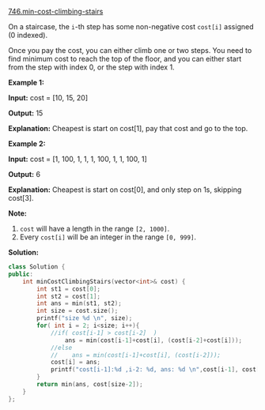 [746.min-cost-climbing-stairs](https://leetcode.com/problems/min-cost-climbing-stairs/)  

On a staircase, the `i`\-th step has some non-negative cost `cost[i]` assigned (0 indexed).

Once you pay the cost, you can either climb one or two steps. You need to find minimum cost to reach the top of the floor, and you can either start from the step with index 0, or the step with index 1.

**Example 1:**  

  
**Input:** cost = \[10, 15, 20\]
  
**Output:** 15
  
**Explanation:** Cheapest is start on cost\[1\], pay that cost and go to the top.
  

**Example 2:**  

  
**Input:** cost = \[1, 100, 1, 1, 1, 100, 1, 1, 100, 1\]
  
**Output:** 6
  
**Explanation:** Cheapest is start on cost\[0\], and only step on 1s, skipping cost\[3\].
  

**Note:**  

1.  `cost` will have a length in the range `[2, 1000]`.
2.  Every `cost[i]` will be an integer in the range `[0, 999]`.  



**Solution:**  

```cpp
class Solution {
public:
    int minCostClimbingStairs(vector<int>& cost) {
        int st1 = cost[0];
        int st2 = cost[1];
        int ans = min(st1, st2);
        int size = cost.size();
        printf("size %d \n", size);
        for( int i = 2; i<size; i++){
            //if( cost[i-1] > cost[i-2]  )
                ans = min(cost[i-1]+cost[i], (cost[i-2]+cost[i]));
            //else
            //    ans = min(cost[i-1]+cost[i], (cost[i-2]));
            cost[i] = ans;
            printf("cost[i-1]:%d ,i-2: %d, ans: %d \n",cost[i-1], cost[i-2], ans);
        }
        return min(ans, cost[size-2]);
    }
};

```
      